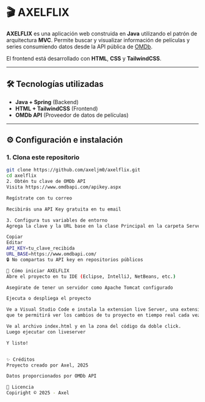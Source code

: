 # 🎬 AXELFLIX

**AXELFLIX** es una aplicación web construida en **Java** utilizando el patrón de arquitectura **MVC**. Permite buscar y visualizar información de películas y series consumiendo datos desde la API pública de [OMDb](https://www.omdbapi.com/).

El frontend está desarrollado con **HTML**, **CSS** y **TailwindCSS**.

---

## 🛠️ Tecnologías utilizadas

- **Java + Spring** (Backend)
- **HTML + TailwindCSS** (Frontend)
- **OMDb API** (Proveedor de datos de películas)

---

## ⚙️ Configuración e instalación

### 1. Clona este repositorio

```bash
git clone https://github.com/axeljm0/axelflix.git
cd axelflix
2. Obtén tu clave de OMDb API
Visita https://www.omdbapi.com/apikey.aspx

Regístrate con tu correo

Recibirás una API Key gratuita en tu email

3. Configura tus variables de entorno
Agrega la clave y la URL base en la clase Principal en la carpeta Server.

Copiar
Editar
API_KEY=tu_clave_recibida
URL_BASE=https://www.omdbapi.com/
🔒 No compartas tu API key en repositorios públicos

🚀 Cómo iniciar AXELFLIX
Abre el proyecto en tu IDE (Eclipse, IntelliJ, NetBeans, etc.)

Asegúrate de tener un servidor como Apache Tomcat configurado

Ejecuta o despliega el proyecto

Ve a Visual Studio Code e instala la extension live Server, una extensión
que te permitirá ver los cambios de tu proyecto en tiempo real cada vez que guardes.

Ve al archivo index.html y en la zona del código da doble click.
Luego ejecutar con liveserver

Y listo!


✨ Créditos
Proyecto creado por Axel, 2025

Datos proporcionados por OMDb API

📄 Licencia
Copiright © 2025 - Axel
